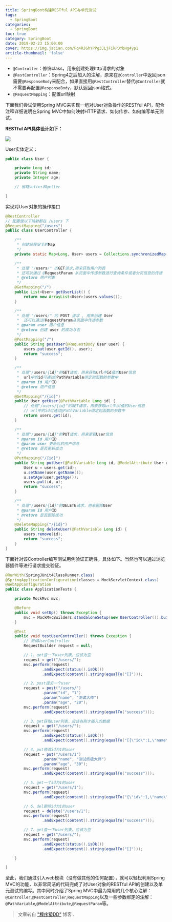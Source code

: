 ```yaml
---
title: SpringBoot构建RESTful API与单元测试
tags:
  - SpringBoot
categories:
  - SpringBoot
toc: true
category: SpringBoot
date: 2019-02-23 15:00:00
cover: https://img.jacian.com/Fq4RJGhYPPg3JLjFikPDYbHg4yp1
article-thumbnail: 'false'
---
```


- `@Controller`：修饰class，用来创建处理http请求的对象
- `@RestController`：Spring4之后加入的注解，原来在`@Controller`中返回json需要`@ResponseBody`来配合，如果直接用`@RestController`替代`@Controller`就不需要再配置`@ResponseBody`，默认返回json格式。
- `@RequestMapping`：配置url映射<!-- more -->

下面我们尝试使用Spring MVC来实现一组对User对象操作的RESTful API，配合注释详细说明在Spring MVC中如何映射HTTP请求、如何传参、如何编写单元测试。

**RESTful API具体设计如下：**

![](https://img.jacian.com/20190521113032.png)

User实体定义：

```java
public class User { 

    private Long id;
    private String name;
    private Integer age;

    // 省略setter和getter

}
```

实现对User对象的操作接口

```java
@RestController
// 配置使以下映射都在 /users 下
@RequestMapping("/users")
public class UserController {

    /**
     * 创建线程安全的Map
     */
    private static Map<Long, User> users = Collections.synchronizedMap(new HashMap<Long, User>());

    /**
     * 处理 "/users/" 的GET请求,用来获取用户列表
     * 还可以通过 @RequestParam 从页面中传递参数进行查询条件或者分页信息的传递
     * @return 用户列表
     */
    @GetMapping("/")
    public List<User> getUserList() {
        return new ArrayList<User>(users.values());
    }

    /**
     * 处理 "/users/" 的 POST 请求 , 用来创建 User
     *  还可以通过@RequestParam从页面中传递参数
     * @param user 用户信息
     * @return 创建 user 的成功与否
     */
    @PostMapping("/")
    public String postUser(@RequestBody User user) {
        users.put(user.getId(), user);
        return "success";
    }

    /**
     * 处理"/users/{id}"的GET请求，用来获取url中id值的User信息
     *  url中的id可通过@PathVariable绑定到函数的参数中
     * @param id 用户ID
     * @return 用户信息
     */
    @GetMapping("/{id}")
    public User getUser(@PathVariable Long id) {
        // 处理"/users/{id}"的GET请求，用来获取url中id值的User信息
        // url中的id可通过@PathVariable绑定到函数的参数中
        return users.get(id);
    }

    /**
     * 处理"/users/{id}"的PUT请求，用来更新User信息
     * @param id 用户ID
     * @param user 更新后的用户信息
     * @return 是否更新成功
     */
    @PutMapping("/{id}")
    public String putUser(@PathVariable Long id, @ModelAttribute User user) {
        User u = users.get(id);
        u.setName(user.getName());
        u.setAge(user.getAge());
        users.put(id, u);
        return "success";
    }

    /**
     * 处理"/users/{id}"的DELETE请求，用来删除User
     * @param id 用户ID
     * @return 是否删除成功
     */
    @DeleteMapping("/{id}")
    public String deleteUser(@PathVariable Long id) {
        users.remove(id);
        return "success";
    }
}
```

下面针对该Controller编写测试用例验证正确性，具体如下。当然也可以通过浏览器插件等进行请求提交验证。

```java
@RunWith(SpringJUnit4ClassRunner.class)
@SpringApplicationConfiguration(classes = MockServletContext.class)
@WebAppConfiguration
public class ApplicationTests {

	private MockMvc mvc;

	@Before
	public void setUp() throws Exception {
		mvc = MockMvcBuilders.standaloneSetup(new UserController()).build();
	}

	@Test
	public void testUserController() throws Exception {
        // 测试UserController
		RequestBuilder request = null;

		// 1、get查一下user列表，应该为空
		request = get("/users/");
		mvc.perform(request)
				.andExpect(status().isOk())
				.andExpect(content().string(equalTo("[]")));

		// 2、post提交一个user
		request = post("/users/")
				.param("id", "1")
				.param("name", "测试大师")
				.param("age", "20");
		mvc.perform(request)
		        .andExpect(content().string(equalTo("success")));

		// 3、get获取user列表，应该有刚才插入的数据
		request = get("/users/");
		mvc.perform(request)
				.andExpect(status().isOk())
				.andExpect(content().string(equalTo("[{\"id\":1,\"name\":\"测试大师\",\"age\":20}]")));

		// 4、put修改id为1的user
		request = put("/users/1")
				.param("name", "测试终极大师")
				.param("age", "30");
		mvc.perform(request)
				.andExpect(content().string(equalTo("success")));

		// 5、get一个id为1的user
		request = get("/users/1");
		mvc.perform(request)
				.andExpect(content().string(equalTo("{\"id\":1,\"name\":\"测试终极大师\",\"age\":30}")));

		// 6、del删除id为1的user
		request = delete("/users/1");
		mvc.perform(request)
				.andExpect(content().string(equalTo("success")));

		// 7、get查一下user列表，应该为空
		request = get("/users/");
		mvc.perform(request)
				.andExpect(status().isOk())
				.andExpect(content().string(equalTo("[]")));

	}

}
```

至此，我们通过引入web模块（没有做其他的任何配置），就可以轻松利用Spring MVC的功能，以非常简洁的代码完成了对User对象的RESTful API的创建以及单元测试的编写。其中同时介绍了Spring MVC中最为常用的几个核心注解：`@Controller`,`@RestController`,`RequestMapping`以及一些参数绑定的注解：`@PathVariable`,`@ModelAttribute`,`@RequestParam`等。

> 文章转自 ["程序猿DD"](https://blog.didispace.com/) 博客 .